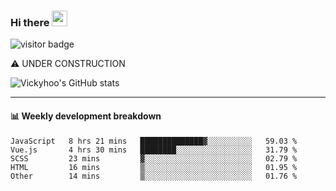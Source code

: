 ### Hi there <a href="https://www.gautamkrishnar.com/"><img src="https://media.giphy.com/media/hvRJCLFzcasrR4ia7z/giphy.gif" width="25px"></a>

![visitor badge](https://visitor-badge.glitch.me/badge?page_id=vickyhoo.vickyhoo&left_color=black&right_color=cornflowerblue)

⚠️ UNDER CONSTRUCTION

![Vickyhoo's GitHub stats](https://github-readme-stats.vercel.app/api?username=vickyhoo&theme=react&show_icons=true&count_private=true)

---

#### :bar_chart: Weekly development breakdown

<!--START_SECTION:waka-->

```text
JavaScript   8 hrs 21 mins   ██████████████▓░░░░░░░░░░   59.03 %
Vue.js       4 hrs 30 mins   ████████░░░░░░░░░░░░░░░░░   31.79 %
SCSS         23 mins         ▓░░░░░░░░░░░░░░░░░░░░░░░░   02.79 %
HTML         16 mins         ▒░░░░░░░░░░░░░░░░░░░░░░░░   01.95 %
Other        14 mins         ▒░░░░░░░░░░░░░░░░░░░░░░░░   01.76 %
```

<!--END_SECTION:waka-->


<!--
**vickyhoo/vickyhoo** is a ✨ _special_ ✨ repository because its `README.md` (this file) appears on your GitHub profile.

Here are some ideas to get you started:

- 🔭 I’m currently working on ...
- 🌱 I’m currently learning ...
- 👯 I’m looking to collaborate on ...
- 🤔 I’m looking for help with ...
- 💬 Ask me about ...
- 📫 How to reach me: ...
- 😄 Pronouns: ...
- ⚡ Fun fact: ...
-->
